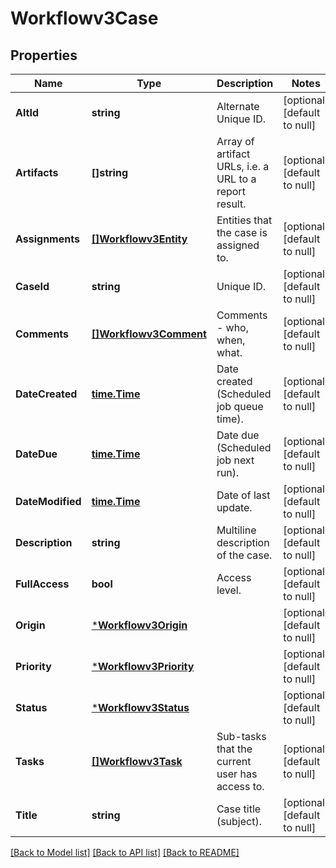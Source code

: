 # Workflowv3Case

## Properties
Name | Type | Description | Notes
------------ | ------------- | ------------- | -------------
**AltId** | **string** | Alternate Unique ID. | [optional] [default to null]
**Artifacts** | **[]string** | Array of artifact URLs, i.e. a URL to a report result. | [optional] [default to null]
**Assignments** | [**[]Workflowv3Entity**](workflowv3Entity.md) | Entities that the case is assigned to. | [optional] [default to null]
**CaseId** | **string** | Unique ID. | [optional] [default to null]
**Comments** | [**[]Workflowv3Comment**](workflowv3Comment.md) | Comments - who, when, what. | [optional] [default to null]
**DateCreated** | [**time.Time**](time.Time.md) | Date created (Scheduled job queue time). | [optional] [default to null]
**DateDue** | [**time.Time**](time.Time.md) | Date due (Scheduled job next run). | [optional] [default to null]
**DateModified** | [**time.Time**](time.Time.md) | Date of last update. | [optional] [default to null]
**Description** | **string** | Multiline description of the case. | [optional] [default to null]
**FullAccess** | **bool** | Access level. | [optional] [default to null]
**Origin** | [***Workflowv3Origin**](workflowv3Origin.md) |  | [optional] [default to null]
**Priority** | [***Workflowv3Priority**](workflowv3Priority.md) |  | [optional] [default to null]
**Status** | [***Workflowv3Status**](workflowv3Status.md) |  | [optional] [default to null]
**Tasks** | [**[]Workflowv3Task**](workflowv3Task.md) | Sub-tasks that the current user has access to. | [optional] [default to null]
**Title** | **string** | Case title (subject). | [optional] [default to null]

[[Back to Model list]](../README.md#documentation-for-models) [[Back to API list]](../README.md#documentation-for-api-endpoints) [[Back to README]](../README.md)


